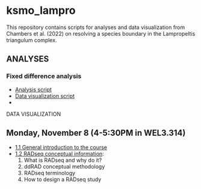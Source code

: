 # ksmo_lampro
This repository contains scripts for analyses and data visualization from Chambers et al. (2022) on resolving a species boundary in the Lampropeltis triangulum complex.

## ANALYSES

### Fixed difference analysis
* [Analysis script](LINK_HERE)
* [Data visualization script](LINK_HERE)
* 
DATA VISUALIZATION

## Monday, November 8 (4-5:30PM in WEL3.314)

* [1.1 General introduction to the course](https://github.com/eachambers/UNAMtraining/blob/main/Day1/1.1_Welcome.pdf)
* [1.2 RADseq conceptual information](https://github.com/eachambers/UNAMtraining/blob/main/Day1/1.2_RADseq_conceptual.pdf):
    1. What is RADseq and why do it?
    2. ddRAD conceptual methodology
    3. RADseq terminology
    4. How to design a RADseq study
